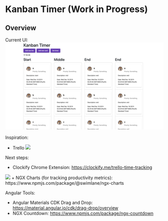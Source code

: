 # Kanban Timer (Work in Progress)

## Overview
Current UI:
<img src="https://github.com/hdoan002/kanban-timer/blob/master/Starting-UI-v2.png"/>

Inspiration:
+ Trello <img src="https://blog.trello.com/hs-fs/hubfs/trello_drag_drop.gif?width=648&height=373&name=trello_drag_drop.gif"/>

Next steps:
+ Clockify Chrome Extension: https://clockify.me/trello-time-tracking
<img src="https://clockify.me/assets/images/integrations/trello-time-tracking-timer-ticking.png"/>
+ NGX Charts (for tracking productivity metrics): https://www.npmjs.com/package/@swimlane/ngx-charts


Angular Tools:
+ Angular Materials CDK Drag and Drop: https://material.angular.io/cdk/drag-drop/overview
+ NGX Countdown: https://www.npmjs.com/package/ngx-countdown
